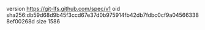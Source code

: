 version https://git-lfs.github.com/spec/v1
oid sha256:db59d68d9b45f3ccd67e37d0b975914fb42db7fdbc0cf9a045663388ef00268d
size 1586
